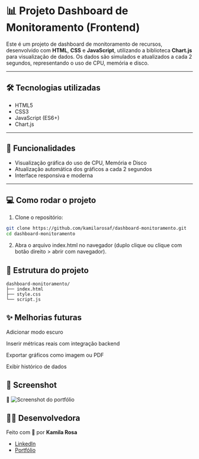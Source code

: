 # 📊 Projeto Dashboard de Monitoramento (Frontend)

Este é um projeto de dashboard de monitoramento de recursos, desenvolvido com **HTML**, **CSS** e **JavaScript**, utilizando a biblioteca **Chart.js** para visualização de dados. Os dados são simulados e atualizados a cada 2 segundos, representando o uso de CPU, memória e disco.

---

## 🛠 Tecnologias utilizadas

- HTML5
- CSS3
- JavaScript (ES6+)
- Chart.js

---

## 📌 Funcionalidades

- Visualização gráfica do uso de CPU, Memória e Disco
- Atualização automática dos gráficos a cada 2 segundos
- Interface responsiva e moderna

---

## 💻 Como rodar o projeto

1. Clone o repositório:

```bash
git clone https://github.com/kamilarosaf/dashboard-monitoramento.git
cd dashboard-monitoramento
```
2. Abra o arquivo index.html no navegador (duplo clique ou clique com botão direito > abrir com navegador).

## 📂 Estrutura do projeto
```text
dashboard-monitoramento/
├── index.html
├── style.css
└── script.js
```


## ✨ Melhorias futuras
Adicionar modo escuro

Inserir métricas reais com integração backend

Exportar gráficos como imagem ou PDF

Exibir histórico de dados


## 📸 Screenshot

🔁 ![Screenshot do portfólio](images/dashboard.jpg)


## 👩‍💻 Desenvolvedora

Feito com 💚 por **Kamila Rosa**

- [LinkedIn](https://www.linkedin.com/in/kamilarosa/)
- [Portfólio](https://kamilarosaf.github.io/meu-portfolio/)
